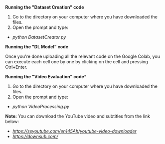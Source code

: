 **Running the "Dataset Creation" code**

1. Go to the directory on your computer where you have downloaded the files.
2. Open the prompt and type:
*  _python DatasetCreator.py_

**Running the "DL Model" code**

Once you're done uploading all the relevant code on the Google Colab, you can execute each cell one by one by clicking on the cell and pressing Ctrl+Enter.

**Running the "Video Evaluation" code***

1. Go to the directory on your computer where you have downloaded the files.
2. Open the prompt and type:
*  _python VideoProcessing.py_

 **Note:** You can download the YouTube video and subtitles from the link below:
 * _https://ssyoutube.com/en145Ah/youtube-video-downloader_
 *  _https://downsub.com/_
